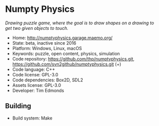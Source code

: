 # Numpty Physics

_Drawing puzzle game, where the goal is to draw shapes on a drawing to get two given objects to touch._

- Home: http://numptyphysics.garage.maemo.org/
- State: beta, inactive since 2016
- Platform: Windows, Linux, macOS
- Keywords: puzzle, open content, physics, simulation
- Code repository: https://github.com/thp/numptyphysics.git, https://github.com/svn2github/numptyphysics.git (+)
- Code language: C++
- Code license: GPL-3.0
- Code dependencies: Box2D, SDL2
- Assets license: GPL-3.0
- Developer: Tim Edmonds

## Building

- Build system: Make